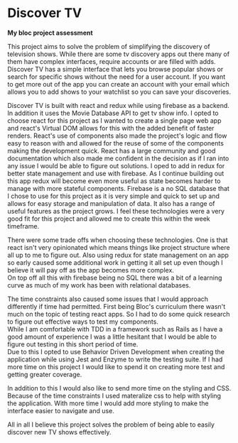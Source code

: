 # Discover TV
**My bloc project assessment**

This project aims to solve the problem of simplifying the discovery of television shows.
While there are some tv discovery apps out there many of them have complex interfaces,
require accounts or are filled with adds.  Discover TV has a simple interface that lets you
browse popular shows or search for specific shows without the need for a user account.
If you want to get more out of the app you can create an account with your email which
allows you to add shows to your watchlist so you can save your discoveries.  

Discover TV is built with react and redux while using firebase as a backend.  In addition
it uses the Movie Database API to get tv show info.  I opted to choose react for this
project as I wanted to create a single page web app and react's Virtual DOM allows for
this with the added benefit of faster renders.  React's use of components also made the project's
logic and flow easy to reason with and allowed for the reuse of some of the components
making the development quick.  React has a large community and good documentation which also
made me confident in the decision as if I ran into any issue I would be able to figure
out solutions.  I oped to add in redux for better state management and use with firebase.
As I continue building out this app redux will become even more useful as state becomes
harder to manage with more stateful components.  Firebase is a no SQL database that I
chose to use for this project as it is very simple and quick to set up and allows for
easy storage and manipulation of data.  It also has a range of useful features as the
project grows.  I feel these technologies were a very good fit for this project and
allowed me to create this within the week timeframe.

There were some trade offs when choosing these technologies.  One is that react isn't
very opinionated which means things like project structure where all up to me to figure out.
Also using redux for state management on an app so early caused some additional work in getting
it all set up even though I believe it will pay off as the app becomes more complex.  
On top off all this with firebase being no SQL there was a bit of a learning curve as
much of my work has been with relational databases.    

The time constraints also caused some issues that I would approach differently if
time had permitted.  First being Bloc's curriculum there wasn't much on the topic of testing
react apps.  So I had to do some quick research to figure out effective ways to test my components.  
While I am comfortable with TDD in a framework such as Rails as I have a good amount of experience I was a little hesitant that I would be able to figure out testing in this short period of time.  
Due to this I opted to use Behavior Driven Development when creating the application while using
Jest and Enzyme to write the testing suite.  If I had more time on this project I would
like to spend it on creating more test and getting greater coverage.  

In addition to this I would also like to send more time on the styling and CSS.  Because of the time constraints I used materalize css to help with styling the application.  With more time I would add more styling to make the interface easier to navigate and use.      

All in all I believe this project solves the problem of being able to easily discover new
TV shows effectively.  
